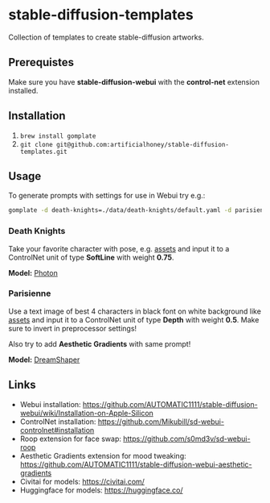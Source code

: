 # stable-diffusion-templates

Collection of templates to create stable-diffusion artworks.

## Prerequistes

Make sure you have **stable-diffusion-webui** with the **control-net** extension installed.

## Installation

1. `brew install gomplate`
2. `git clone git@github.com:artificialhoney/stable-diffusion-templates.git`


## Usage

To generate prompts with settings for use in Webui try e.g.:

```bash
gomplate -d death-knights=./data/death-knights/default.yaml -d parisienne=./data/parisienne/default.yaml
```

### Death Knights

Take your favorite character with pose, e.g. [assets](./assets/death-knights/valkyrie.png) and input it to a ControlNet unit of type **SoftLine** with weight **0.75**.

**Model:** [Photon](https://civitai.com/models/84728/photon)

### Parisienne

Use a text image of best 4 characters in black font on white background like [assets](./assets/parisienne/pali.png) and input it to a ControlNet unit of type **Depth** with weight **0.5**.
Make sure to invert in preprocessor settings!

Also try to add **Aesthetic Gradients** with same prompt!

**Model:** [DreamShaper](https://civitai.com/models/4384/dreamshaper)


## Links

- Webui installation: https://github.com/AUTOMATIC1111/stable-diffusion-webui/wiki/Installation-on-Apple-Silicon
- ControlNet installation: https://github.com/Mikubill/sd-webui-controlnet#installation
- Roop extension for face swap: https://github.com/s0md3v/sd-webui-roop
- Aesthetic Gradients extension for mood tweaking: https://github.com/AUTOMATIC1111/stable-diffusion-webui-aesthetic-gradients
- Civitai for models: https://civitai.com/
- Huggingface for models: https://huggingface.co/